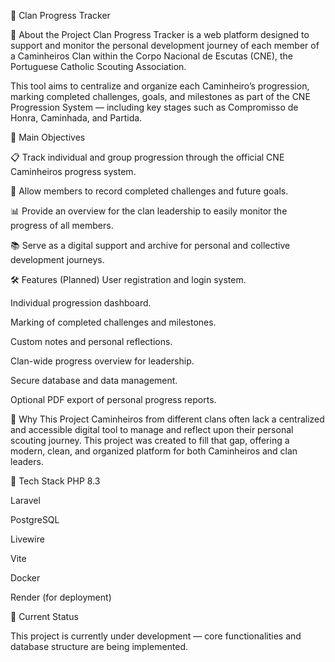 📖 Clan Progress Tracker

📌 About the Project
Clan Progress Tracker is a web platform designed to support and monitor the personal development journey of each member of a Caminheiros Clan within the Corpo Nacional de Escutas (CNE), the Portuguese Catholic Scouting Association.

This tool aims to centralize and organize each Caminheiro’s progression, marking completed challenges, goals, and milestones as part of the CNE Progression System — including key stages such as Compromisso de Honra, Caminhada, and Partida.

🎯 Main Objectives

📋 Track individual and group progression through the official CNE Caminheiros progress system.

📝 Allow members to record completed challenges and future goals.

📊 Provide an overview for the clan leadership to easily monitor the progress of all members.

📚 Serve as a digital support and archive for personal and collective development journeys.

🛠️ Features (Planned)
User registration and login system.

Individual progression dashboard.

Marking of completed challenges and milestones.

Custom notes and personal reflections.

Clan-wide progress overview for leadership.

Secure database and data management.

Optional PDF export of personal progress reports.

🌱 Why This Project
Caminheiros from different clans often lack a centralized and accessible digital tool to manage and reflect upon their personal scouting journey. This project was created to fill that gap, offering a modern, clean, and organized platform for both Caminheiros and clan leaders.

🚀 Tech Stack
PHP 8.3

Laravel

PostgreSQL

Livewire

Vite

Docker

Render (for deployment)

📌 Current Status

This project is currently under development — core functionalities and database structure are being implemented.
